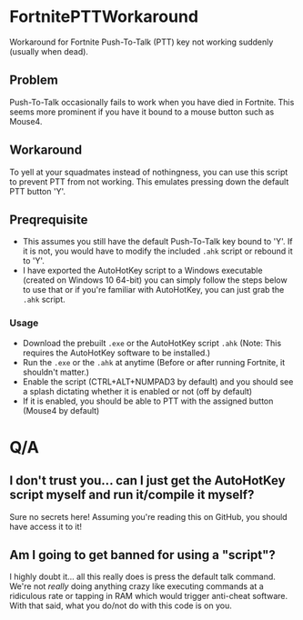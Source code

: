 # FortnitePTTWorkaround
Workaround for Fortnite Push-To-Talk (PTT) key not working suddenly (usually when dead).

## Problem
Push-To-Talk occasionally fails to work when you have died in Fortnite. This seems more prominent if you have it bound to a mouse button such as Mouse4.

## Workaround
To yell at your squadmates instead of nothingness, you can use this script to prevent PTT from not working. This emulates pressing down the default PTT button 'Y'.


## Preqrequisite
* This assumes you still have the default Push-To-Talk key bound to 'Y'. If it is not, you would have to modify the included `.ahk` script or rebound it to 'Y'.
* I have exported the AutoHotKey script to a Windows executable (created on Windows 10 64-bit) you can simply follow the steps below to use that or if you're familiar with AutoHotKey, you can just grab the `.ahk` script.

### Usage
* Download the prebuilt `.exe` or the AutoHotKey script `.ahk` (Note: This requires the AutoHotKey software to be installed.) 
* Run the `.exe` or the `.ahk` at anytime (Before or after running Fortnite, it shouldn't matter.)
* Enable the script (CTRL+ALT+NUMPAD3 by default) and you should see a splash dictating whether it is enabled or not (off by default)
* If it is enabled, you should be able to PTT with the assigned button (Mouse4 by default)


# Q/A

## I don't trust you... can I just get the AutoHotKey script myself and run it/compile it myself?
Sure no secrets here! Assuming you're reading this on GitHub, you should have access it to it!

## Am I going to get banned for using a "script"?
I highly doubt it... all this really does is press the default talk command. We're not *really* doing anything crazy like executing commands at a ridiculous rate or tapping in RAM which would trigger anti-cheat software. With that said, what you do/not do with this code is on you.

